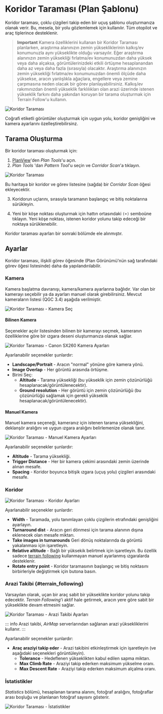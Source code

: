 # Koridor Taraması (Plan Şablonu)

Koridor taraması, çoklu çizgileri takip eden bir uçuş şablonu oluşturmanıza olanak verir. Bu, mesela, bir yolu gözlemlemek için kullanılır. Tüm otopilot ve araç tiplerince desteklenir.

> **Important** Kamera özelliklerini kullanan bir Koridor Taraması planlarken, araştırma alanınızın zemin yüksekliklerinin kalkış/ev konumunuzla aynı yükseklikte olduğu varsayılır. Eğer araştırma alanınızın zemin yüksekliği fırlatma/ev konumunuzdan daha yüksek veya daha alçaksa, görüntülerinizdeki etkili örtüşme hesaplanandan daha az veya daha fazla (sırasıyla) olacaktır. Araştırma alanınızın zemin yüksekliği fırlatma/ev konumunuzdan önemli ölçüde daha yüksekse, aracın yanlışlıkla ağaçlara, engellere veya zemine çarpmasına neden olacak bir görev planlayabilirsiniz. Kalkış/ev rakımınızdan önemli yükseklik farklılıkları olan arazi üzerinde istenen yükseklik farkını daha yakından koruyan bir tarama oluşturmak için Terrain Follow'u kullanın.

![Koridor Taraması](../../../assets/plan/corridor_scan.jpg)

Coğrafi etiketli görüntüler oluşturmak için uygun yolu, koridor genişliğini ve kamera ayarlarını özelleştirebilirsinz.

## Tarama Oluşturma

Bir koridor taraması oluşturmak için:

1. [PlanView](../plan_view/plan_view.md)'den _Plan Tools_'u açın.
2. _Plan Tools_ 'dan _Pattern Tool_'u seçin ve _Corridor Scan_'a tıklayın.

![Koridor Taraması](../../../assets/plan/corridor_scan_menu.jpg)

Bu haritaya bir koridor ve görev listesine (sağda) bir _Corridor Scan_ öğesi ekleyecektir.

3. Koridorun uçlarını, sırasıyla taramanın başlangıç ve bitiş noktalarına sürükleyin.

4. Yeni bir köşe noktası oluşturmak için hattın ortasındaki `(+)` semboüne tıklayın. Yeni köşe noktası, istenen koridor yolunu takip edeceği bir noktaya sürüklenebilir.

Koridor taraması ayarları bir sonraki bölümde ele alınmıştır.

## Ayarlar

Koridor taraması, ilişkili görev öğesinde (Plan Görünümü'nün sağ tarafındaki görev öğesi listesinde) daha da yapılandırılabilir.

### Kamera

Kamera başlatma davranışı, kamera/kamera ayarlarına bağlıdır. Var olan bir kamerayı seçebilir ya da ayarları manuel olarak girebilirsiniz. Mevcut kameraların listesi (QGC 3.4) aşağıda verilmiştir.

![Koridor Taraması - Kamera Seç](../../../assets/plan/corridor_scan_settings_camera_select.jpg)

#### Bilinen Kamera

Seçenekler açılır listesinden bilinen bir kamerayı seçmek, kameranın özelliklerine göre bir ızgara deseni oluşturmanıza olanak sağlar.

![Koridor Taraması - Canon SX260 Kamera Ayarları](../../../assets/plan/corridor_scan_settings_camera_canon_sx260.jpg)

Ayarlanabilir seçenekler şunlardır:

- **Landscape/Portrait** - Aracın "normal" yönüne göre kamera yönü.
- **Image Overlap** - Her görüntü arasında örtüşme.
- Birini Seç:
  - **Altitude** - Tarama yüksekliği (bu yükseklik için zemin çözünürlüğü hesaplanacak/görüntülenecektir).
  - **Ground resolution** - Her görüntü için zemin çözünürlüğü (bu çözünürlüğü sağlamak için gerekli yükseklik hesaplanacak/görüntülenecektir).

#### Manuel Kamera

Manuel kamera seçeneği, kameranız için istenen tarama yüksekliğini, deklanşör aralığını ve uygun ızgara aralığını belirlemenize olanak tanır.

![Koridor Taraması - Manuel Kamera Ayarları](../../../assets/plan/corridor_scan_settings_camera_manual.jpg)

Ayarlanabilir seçenekler şunlardır:

- **Altitude** - Tarama yüksekliği.
- **Trigger Distance** - Her bir kamera çekimi arasındaki zemin üzerinde alınan mesafe.
- **Spacing** - Koridor boyunca bitişik ızgara (uçuş yolu) çizgileri arasındaki mesafe.

### Koridor

![Koridor Taraması - Koridor Ayarları](../../../assets/plan/corridor_scan_settings_corridor.jpg)

Ayarlanabilir seçenekler şunlardır:

- **Width** - Taramada, yolu tanımlayan çoklu çizgilerin etrafındaki genişliğini ayarlayın.
- **Turnaround dist** - Aracın geri dönmesi için tarama alanının dışına eklenecek olan mesafe miktarı.
- **Take images in turnarounds** Geri dönüş noktalarında da görüntü yakalanması için işaretleyin.
- **Relative altitude** - Bağlı bir yüksekik belirtmek için işaretleyin. Bu özellik sadece [terrain following](#terrain_following) kullanmayan manuel ayarlanmış ızgaralarda desteklenir.
- **Rotate entry point** - Koridor taramasının başlangıç ve bitiş noktasını birbirleriyle değiştirmek için butona basın.

### Arazi Takibi {#terrain_following}

Varsayılan olarak, uçan bir araç sabit bir yükseklikte koridor yolunu takip edecektir. _Terrain Following_'i aktif hale getirmek, aracın yere göre sabit bir yükseklikte devam etmesini sağlar.

![Koridor Taraması - Arazi Takibi Ayarları](../../../assets/plan/corridor_scan_settings_terrain.jpg)

::: info
Arazi takibi, _AirMap_ serverlarından sağlanan arazi yüksekliklerini kullanır.
:::

Ayarlanabilir seçenekler şunlardır:

- **Araç araziyi takip eder** - Arazi takibini etkinleştirmek için işaretleyin (ve aşağıdaki seçenekleri görüntüleyin).
  - **Tolerance** - Hedeflenen yükseklikten kabul edilen sapma miktarı.
  - **Max Climb Rate** - Araziyi takip ederken maksimum yükselme oranı.
  - **Max Descent Rate** - Araziyi takip ederken maksimum alçalma oranı.

### İstatistikler

_Statistics_ bölümü, hesaplanan tarama alanını, fotoğraf aralığını, fotoğraflar arası boşluğu ve planlanan fotoğraf sayısını gösterir.

![Koridor Taraması - İstatistikler](../../../assets/plan/corridor_scan_settings_statistics.jpg)
